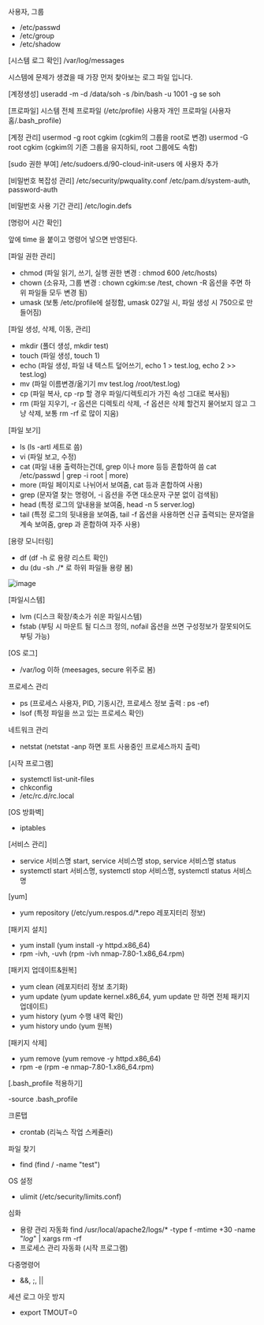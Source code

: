 사용자, 그룹
- /etc/passwd
- /etc/group
- /etc/shadow

[시스템 로그 확인]
/var/log/messages

시스템에 문제가 생겼을 때 가장 먼저 찾아보는 로그 파일 입니다.

[계정생성]
useradd -m -d /data/soh -s /bin/bash -u 1001 -g se soh 

[프로파일]
시스템 전체 프로파일 (/etc/profile)
사용자 개인 프로파일 (사용자홈/.bash_profile)

[계정 관리]
usermod -g root cgkim (cgkim의 그룹을 root로 변경)
usermod -G root cgkim (cgkim의 기존 그룹을 유지하되, root 그룹에도 속함)

[sudo 권한 부여]
/etc/sudoers.d/90-cloud-init-users 에 사용자 추가

[비밀번호 복잡성 관리]
/etc/security/pwquality.conf
/etc/pam.d/system-auth, password-auth

[비밀번호 사용 기간 관리]
/etc/login.defs

[명렁어 시간 확인]

앞에 time 을 붙이고 명령어 넣으면 반영된다.

[파일 권한 관리]
- chmod (파일 읽기, 쓰기, 실행 권한 변경 : chmod 600 /etc/hosts)
- chown (소유자, 그룹 변경 : chown cgkim:se /test, chown -R 옵션을 주면 하위 파일들 모두 변경 됨)
- umask (보통 /etc/profile에 설정함, umask 027일 시, 파일 생성 시 750으로 만들어짐)

[파일 생성, 삭제, 이동, 관리]
- mkdir (폴더 생성, mkdir test)
- touch (파일 생성, touch 1)
- echo (파일 생성, 파일 내 텍스트 덮어쓰기, echo 1 > test.log, echo 2 >> test.log)
- mv (파일 이름변경/옮기기 mv test.log /root/test.log)
- cp (파일 복사, cp -rp 할 경우 파일/디렉토리가 가진 속성 그대로 복사됨)
- rm (파일 지우기, -r 옵션은 디렉토리 삭제, -f 옵션은 삭제 할건지 물어보지 않고 그냥 삭제, 보통 rm -rf 로 많이 지움)

[파일 보기]
- ls (ls -artl 세트로 씀) 
- vi (파일 보고, 수정)
- cat (파일 내용 출력하는건데, grep 이나 more 등등 혼합하여 씀 cat /etc/passwd | grep -i root | more)
- more (파일 페이지로 나뉘어서 보여줌, cat 등과 혼합하여 사용)
- grep (문자열 찾는 명령어, -i 옵션을 주면 대소문자 구분 없이 검색됨)
- head (특정 로그의 앞내용을 보여줌, head -n 5 server.log)
- tail (특정 로그의 뒷내용을 보여줌, tail -f 옵션을 사용하면 신규 출력되는 문자열을 계속 보여줌, grep 과 혼합하여 자주 사용)

[용량 모니터링]
- df (df -h 로 용량 리스트 확인)
- du (du -sh ./* 로 하위 파일들 용량 봄)

![image](https://user-images.githubusercontent.com/38831314/135967920-8dab5113-e09d-4072-8c9c-82b099a19f08.png)

[파일시스템]
- lvm (디스크 확장/축소가 쉬운 파일시스템)
- fstab (부팅 시 마운트 될 디스크 정의, nofail 옵션을 쓰면 구성정보가 잘못되어도 부팅 가능)
 
[OS 로그]
- /var/log 이하 (meesages, secure 위주로 봄)

프로세스 관리
- ps (프로세스 사용자, PID, 기동시간, 프로세스 정보 출력 : ps -ef)
- lsof (특정 파일을 쓰고 있는 프로세스 확인)

네트워크 관리
- netstat (netstat -anp 하면 포트 사용중인 프로세스까지 출력)

[시작 프로그램]
- systemctl list-unit-files
- chkconfig
- /etc/rc.d/rc.local

[OS 방화벽]
- iptables

[서비스 관리]
- service 서비스명 start, service 서비스명 stop, service 서비스명 status
- systemctl start 서비스명, systemctl stop 서비스명, systemctl status 서비스명

[yum]
- yum repository (/etc/yum.respos.d/*.repo 레포지터리 정보)

[패키지 설치]
- yum install (yum install -y httpd.x86_64)
- rpm -ivh, -uvh (rpm -ivh nmap-7.80-1.x86_64.rpm)

[패키지 업데이트&원복]
- yum clean (레포지터리 정보 초기화)
- yum update (yum update kernel.x86_64, yum update 만 하면 전체 패키지 업데이트)
- yum history (yum 수행 내역 확인)
- yum history undo (yum 원복)

[패키지 삭제]
- yum remove (yum remove -y httpd.x86_64)
- rpm -e (rpm -e nmap-7.80-1.x86_64.rpm)

[.bash_profile 적용하기]

-source .bash_profile

크론탭
- crontab (리눅스 작업 스케쥴러)

파일 찾기 
- find (find / -name "test")

OS 설정
- ulimit (/etc/security/limits.conf)


심화
- 용량 관리 자동화
  find /usr/local/apache2/logs/* -type f -mtime +30 -name "*log*" | xargs rm -rf
- 프로세스 관리 자동화 (시작 프로그램)


다중명령어
- &&, ;, ||

세션 로그 아웃 방지
- export TMOUT=0
